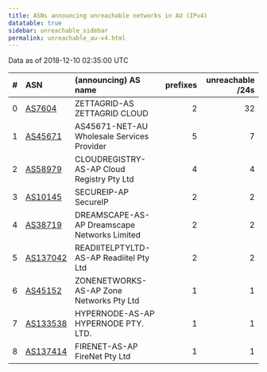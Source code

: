 ```yaml
---
title: ASNs announcing unreachable networks in AU (IPv4)
datatable: true
sidebar: unreachable_sidebar
permalink: unreachable_au-v4.html
---
```


Data as of 2018-12-10 02:35:00 UTC


<div class="datatable-begin"></div>

|   # | ASN                                      | (announcing) AS name                         |   prefixes |   unreachable /24s |
|----:|:-----------------------------------------|:---------------------------------------------|-----------:|-------------------:|
|   0 | [AS7604](unreachable_AS7604-v4.html)     | ZETTAGRID-AS ZETTAGRID CLOUD                 |          2 |                 32 |
|   1 | [AS45671](unreachable_AS45671-v4.html)   | AS45671-NET-AU Wholesale Services Provider   |          5 |                  7 |
|   2 | [AS58979](unreachable_AS58979-v4.html)   | CLOUDREGISTRY-AS-AP Cloud Registry Pty Ltd   |          4 |                  4 |
|   3 | [AS10145](unreachable_AS10145-v4.html)   | SECUREIP-AP SecureIP                         |          2 |                  2 |
|   4 | [AS38719](unreachable_AS38719-v4.html)   | DREAMSCAPE-AS-AP Dreamscape Networks Limited |          2 |                  2 |
|   5 | [AS137042](unreachable_AS137042-v4.html) | READIITELPTYLTD-AS-AP Readiitel Pty Ltd      |          2 |                  2 |
|   6 | [AS45152](unreachable_AS45152-v4.html)   | ZONENETWORKS-AS-AP Zone Networks Pty Ltd     |          1 |                  1 |
|   7 | [AS133538](unreachable_AS133538-v4.html) | HYPERNODE-AS-AP HYPERNODE PTY. LTD.          |          1 |                  1 |
|   8 | [AS137414](unreachable_AS137414-v4.html) | FIRENET-AS-AP FireNet Pty Ltd                |          1 |                  1 |

<div class="datatable-end"></div>